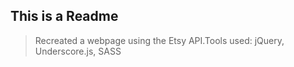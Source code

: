 ## This is a Readme

> Recreated a webpage using the Etsy API.Tools used: jQuery, Underscore.js, SASS